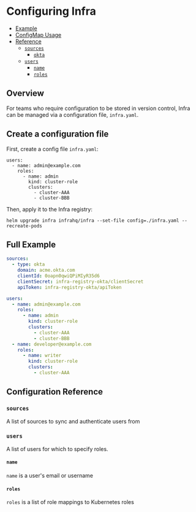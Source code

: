# Configuring Infra

* [Example](#example)
* [ConfigMap Usage](#configmap-usage)
* [Reference](#reference)
  * [`sources`](#sources)
    * [`okta`](#okta)
  * [`users`](#users)
    * [`name`](#user)
    * [`roles`](#roles)

## Overview

For teams who require configuration to be stored in version control, Infra can be managed via a configuration file, `infra.yaml`.

## Create a configuration file

First, create a config file `infra.yaml`:

```
users:
  - name: admin@example.com
    roles:
      - name: admin
        kind: cluster-role
        clusters:
          - cluster-AAA
          - cluster-BBB
```

Then, apply it to the Infra registry:

```
helm upgrade infra infrahq/infra --set-file config=./infra.yaml --recreate-pods
```

## Full Example

```yaml
sources:
  - type: okta
    domain: acme.okta.com
    clientId: 0oapn0qwiQPiMIyR35d6
    clientSecret: infra-registry-okta/clientSecret
    apiToken: infra-registry-okta/apiToken

users:
  - name: admin@example.com
    roles:
      - name: admin
        kind: cluster-role
        clusters:
          - cluster-AAA
          - cluster-BBB
  - name: developer@example.com
    roles:
      - name: writer
        kind: cluster-role
        clusters:
          - cluster-AAA
```

## Configuration Reference

### `sources`

A list of sources to sync and authenticate users from

### `users`

A list of users for which to specify roles.

#### `name`

`name` is a user's email or username

#### `roles`

`roles` is a list of role mappings to Kubernetes roles
